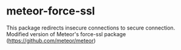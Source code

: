 meteor-force-ssl
================

This package redirects insecure connections to secure connection. Modified version of Meteor's force-ssl package (https://github.com/meteor/meteor)
